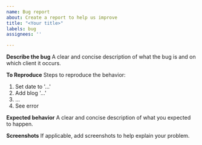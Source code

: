 ```yaml
---
name: Bug report
about: Create a report to help us improve
title: "<Your title>"
labels: bug
assignees: ''

---
```


**Describe the bug**
A clear and concise description of what the bug is and on which client it occurs.

**To Reproduce**
Steps to reproduce the behavior:
1. Set date to '...'
2. Add blog '...'
3. ...
4. See error

**Expected behavior**
A clear and concise description of what you expected to happen.

**Screenshots**
If applicable, add screenshots to help explain your problem.

